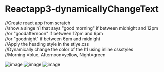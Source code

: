 # Reactapp3-dynamicallyChangeText

//Create react app from scratch<br>
//show a singe h1 that says "good morning" if between midnight and 12pm<br>
//or "goodafternoon" if between 12pm and 6pm<br>
//or "goodnight" if between 6pm and midnight<br>
//Apply the heading style in the stlye.css<br>
//Dynamically change the color of the h1 using inline cssstyles<br>
//Morning =blue, Afternoon=yellow, Night=green<br>

![image](https://user-images.githubusercontent.com/111981040/210164184-8e3dcf86-9f94-424a-a190-aed046a65ff4.png)
![image](https://user-images.githubusercontent.com/111981040/210164193-572c0c28-3eb7-4382-bc60-6bc6f42948b3.png)
![image](https://user-images.githubusercontent.com/111981040/210164201-04c08279-0da5-42b8-873a-2d2e1a1b5cdc.png)

